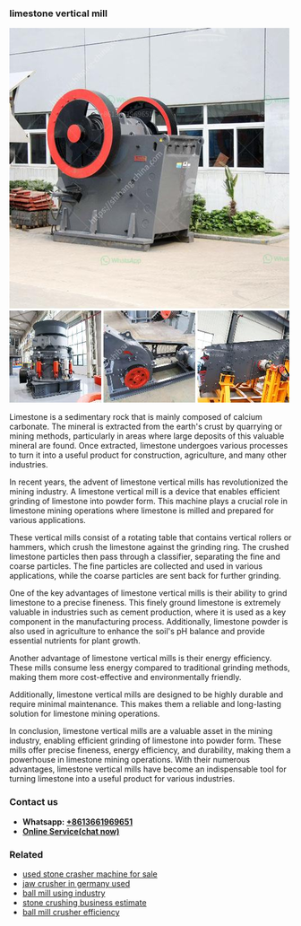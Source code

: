 <h3>limestone vertical mill</h3><img src='1702950151.jpg' alt=''><p>Limestone is a sedimentary rock that is mainly composed of calcium carbonate. The mineral is extracted from the earth's crust by quarrying or mining methods, particularly in areas where large deposits of this valuable mineral are found. Once extracted, limestone undergoes various processes to turn it into a useful product for construction, agriculture, and many other industries.</p><p>In recent years, the advent of limestone vertical mills has revolutionized the mining industry. A limestone vertical mill is a device that enables efficient grinding of limestone into powder form. This machine plays a crucial role in limestone mining operations where limestone is milled and prepared for various applications.</p><p>These vertical mills consist of a rotating table that contains vertical rollers or hammers, which crush the limestone against the grinding ring. The crushed limestone particles then pass through a classifier, separating the fine and coarse particles. The fine particles are collected and used in various applications, while the coarse particles are sent back for further grinding.</p><p>One of the key advantages of limestone vertical mills is their ability to grind limestone to a precise fineness. This finely ground limestone is extremely valuable in industries such as cement production, where it is used as a key component in the manufacturing process. Additionally, limestone powder is also used in agriculture to enhance the soil's pH balance and provide essential nutrients for plant growth.</p><p>Another advantage of limestone vertical mills is their energy efficiency. These mills consume less energy compared to traditional grinding methods, making them more cost-effective and environmentally friendly.</p><p>Additionally, limestone vertical mills are designed to be highly durable and require minimal maintenance. This makes them a reliable and long-lasting solution for limestone mining operations.</p><p>In conclusion, limestone vertical mills are a valuable asset in the mining industry, enabling efficient grinding of limestone into powder form. These mills offer precise fineness, energy efficiency, and durability, making them a powerhouse in limestone mining operations. With their numerous advantages, limestone vertical mills have become an indispensable tool for turning limestone into a useful product for various industries.</p><h3>Contact us</h3><ul><li><strong>Whatsapp:&nbsp;<a href="https://wa.me/8613661969651">+8613661969651</a></strong></li><li><a href="https://swt.shibang-china.com/?git&amp;zhl&amp;limestone vertical mill"><strong>Online Service(chat now)</strong></a></li></ul><h3>Related</h3><ul><li><a href='used stone crasher machine for sale.md'>used stone crasher machine for sale</a></li><li><a href='jaw crusher in germany used.md'>jaw crusher in germany used</a></li><li><a href='ball mill using industry.md'>ball mill using industry</a></li><li><a href='stone crushing business estimate.md'>stone crushing business estimate</a></li><li><a href='ball mill crusher efficiency.md'>ball mill crusher efficiency</a></li></ul>